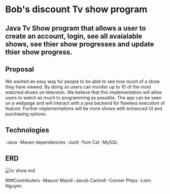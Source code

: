 # Bob's discount Tv show program
## Java Tv Show program that allows a user to create an account, login, see all avaialable shows, see thier show progresses and update thier show progress.
## Proposal
We wanted an easy way for people to be able to see how much of a show they have viewed. By doing so users can moniter up to 10 of the most watched shows on televsion. We believe that this implementation will allow users to watch as much tv programming as possible.   The app can be seen on a webpage and will interact with a java backend for flawless execution of feature. Further implementations will be more shows with enhanced UI and purchasing options.

## Technologies 
-Java 
-Maven dependencies
-Junit 
-Tom Cat 
-MySQL

## ERD
![tv show erd](https://user-images.githubusercontent.com/102322868/201395793-05371b1c-2e3c-4bd8-80d5-37f0ef81eca2.jpg)


###Contributers
-Masum Mazid
-Jacob Cantrell
-Conner Phips
-Liem Nguyen


